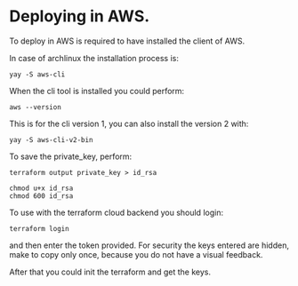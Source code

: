 # Deploying in AWS.

To deploy in AWS is required to have installed the client of AWS.

In case of archlinux the installation process is:

```
yay -S aws-cli
```

When the cli tool is installed you could perform:
```
aws --version
```
This is for the cli version 1, you can also install the version 2 with:

```
yay -S aws-cli-v2-bin
```

To save the private_key, perform:
```
terraform output private_key > id_rsa

chmod u+x id_rsa
chmod 600 id_rsa
```

To use with the terraform cloud backend you should login:
```
terraform login
```
and then enter the token provided. For security the keys entered are hidden,
make to copy only once, because you do not have a visual feedback.

After that you could init the terraform and get the keys.
